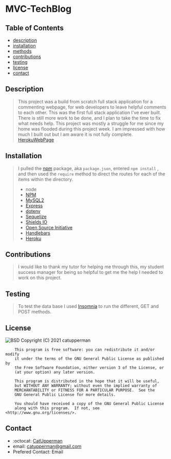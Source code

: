 # MVC-TechBlog
## Table of Contents
* [description](#description)
* [installation](#installation)
* [methods](#methods)
* [contributions](#contributions)
* [testing](#testing)
* [license](#license)
* [contact](#contact)


## Description
> This project was a build from scratch full stack application for a commenting webpage, for web developers to leave helpful comments to each other. This was the first full stack application I've ever built.  There is still more work to be done, and I plan to take the time to fix what needs help.  This project was mostly a struggle for me since my home was flooded during this project week. I am impressed with how much I built out but I am aware it is not fully complete. 
[HerokuWebPage]()

## Installation
> I pulled the [npm](https://www.npmjs.com/) package, aka ```package.json```, entered ```npm install``` , and then used the ```require``` method to direct the routes for each of the items within the directory.  
> * node 
> * [NPM](https://www.npmjs.com/)
> * [MySQL2](https://www.npmjs.com/package/mysql2)
> * [Express](https://www.npmjs.com/package/express)
> * [dotenv](https://www.npmjs.com/package/dotenv)
> * [Sequelize](https://www.npmjs.com/package/sequelize)
> * [Shields IO](https://shields.io/category/license) 
> * [Open Source Initiative](https://opensource.org/licenses/BSD-3-Clause) 
> * [Handlebars](https://handlebarsjs.com/)
> * [Heroku](https://coding-boot-camp.github.io/full-stack/heroku/heroku-deployment-guide)
## Contributions
> I would like to thank my tutor for helping me through this, my student success manager for being so helpful to get me the help I needed to work on this project. 
## Testing
> To test the data base I used [Insomnia](https://insomnia.rest/) to run the different, GET and POST methods.

## License
![BSD](https://img.shields.io/badge/License-GPL-blue)
Copyright (C) 2021 catupperman

        This program is free software: you can redistribute it and/or modify
        it under the terms of the GNU General Public License as published by
        the Free Software Foundation, either version 3 of the License, or
        (at your option) any later version.
        
        This program is distributed in the hope that it will be useful,
        but WITHOUT ANY WARRANTY; without even the implied warranty of
        MERCHANTABILITY or FITNESS FOR A PARTICULAR PURPOSE.  See the
        GNU General Public License for more details.
        
        You should have received a copy of the GNU General Public License
        along with this program.  If not, see <http://www.gnu.org/licenses/>.
## Contact
* :octocat: [CatUpperman](github.com/catupperman)
* email:  catupperman@gmail.com
* Prefered Contact: Email